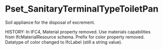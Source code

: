 # Pset_SanitaryTerminalTypeToiletPan

Soil appliance for the disposal of excrement.
<!-- end of short definition -->

 HISTORY: In IFC4, Material property removed. Use materials capabilities from IfcMaterialResource schema. Prefix for color property removed. Datatype of color changed to IfcLabel (still a string value).
